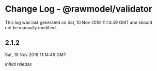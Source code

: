 # Change Log - @rawmodel/validator

This log was last generated on Sat, 10 Nov 2018 11:14:49 GMT and should not be manually modified.

## 2.1.2
Sat, 10 Nov 2018 11:14:49 GMT

*Initial release*

